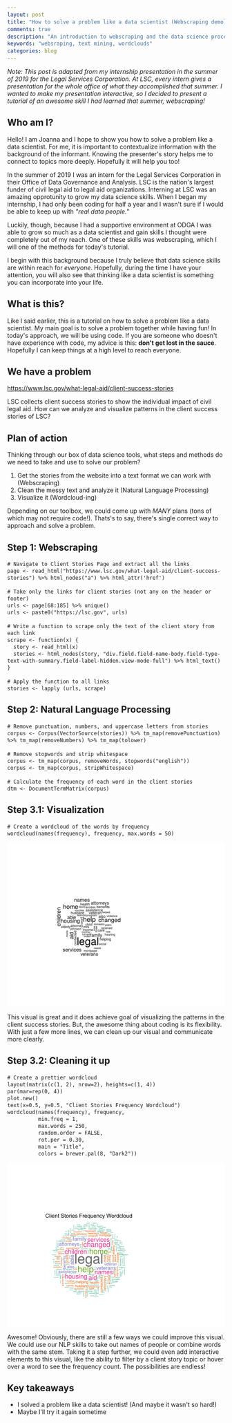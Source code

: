 ```yaml
---
layout: post
title: "How to solve a problem like a data scientist (Webscraping demo)"
comments: true
description: "An introduction to webscraping and the data science process"
keywords: "websraping, text mining, wordclouds"
categories: blog
---
```


*Note: This post is adapted from my internship presentation in the summer of 2019 for the Legal Services Corporation. At LSC, every intern gives a presentation for the whole office of what they accomplished that summer. I wanted to make my presentation interactive, so I decided to present a tutorial of an awesome skill I had learned that summer, webscraping!*

## Who am I?

Hello! I am Joanna and I hope to show you how to solve a problem like a data scientist. For me, it is important to contextualize information with the background of the informant. Knowing the presenter's story helps me to connect to topics more deeply. Hopefully it will help you too!

In the summer of 2019 I was an intern for the Legal Services Corporation in their Office of Data Governance and Analysis. LSC is the nation's largest funder of civil legal aid to legal aid organizations. Interning at LSC was an amazing opprotunity to grow my data science skills. When I began my internship, I had only been coding for half a year and I wasn't sure if I would be able to keep up with *"real data people."*

Luckily, though, because I had a supportive environment at ODGA I was able to grow so much as a data scientist and gain skills I thought were completely out of my reach. One of these skills was webscraping, which I will one of the methods for today's tutorial.

I begin with this background because I truly believe that data science skills are within reach for *everyone*. Hopefully, during the time I have your attention, you will also see that thinking like a data scientist is something you can incorporate into your life.

## What is this?

Like I said earlier, this is a tutorial on how to solve a problem like a data scientist. My main goal is to solve a problem together while having fun! In today's approach, we will be using code. If you are someone who doesn't have experience with code, my advice is this: **don't get lost in the sauce**. Hopefully I can keep things at a high level to reach everyone.

## We have a problem

https://www.lsc.gov/what-legal-aid/client-success-stories

LSC collects client success stories to show the individual impact of civil legal aid. How can we analyze and visualize patterns in the client success stories of LSC?

## Plan of action

Thinking through our box of data science tools, what steps and methods do we need to take and use to solve our problem?

1. Get the stories from the website into a text format we can work with (Webscraping)
2. Clean the messy text and analyze it (Natural Language Processing)
3. Visualize it (Wordcloud-ing)

Depending on our toolbox, we could come up with *MANY* plans (tons of which may not require code!). Thats's to say, there's single correct way to approach and solve a problem.

## Step 1: Webscraping

```
# Navigate to Client Stories Page and extract all the links
page <- read_html("https://www.lsc.gov/what-legal-aid/client-success-stories") %>% html_nodes("a") %>% html_attr('href')

# Take only the links for client stories (not any on the header or footer)
urls <- page[68:185] %>% unique()
urls <- paste0("https://lsc.gov", urls)

# Write a function to scrape only the text of the client story from each link
scrape <- function(x) {
  story <- read_html(x)
  stories <- html_nodes(story, "div.field.field-name-body.field-type-text-with-summary.field-label-hidden.view-mode-full") %>% html_text()
}

# Apply the function to all links
stories <- lapply (urls, scrape)
```

## Step 2: Natural Language Processing

```
# Remove punctuation, numbers, and uppercase letters from stories
corpus <- Corpus(VectorSource(stories)) %>% tm_map(removePunctuation) %>% tm_map(removeNumbers) %>% tm_map(tolower)

# Remove stopwords and strip whitespace
corpus <- tm_map(corpus, removeWords, stopwords("english"))
corpus <- tm_map(corpus, stripWhitespace)

# Calculate the frequency of each word in the client stories
dtm <- DocumentTermMatrix(corpus)
```

## Step 3.1: Visualization

```
# Create a wordcloud of the words by frequency
wordcloud(names(frequency), frequency, max.words = 50)
```
<img src="/assets/images/bw_wordcloud.png" alt="bw wordcloud">

This visual is great and it does achieve goal of visualizing the patterns in the client success stories. But, the awesome thing about coding is its flexibility. With just a few more lines, we can clean up our visual and communicate more clearly.

## Step 3.2: Cleaning it up

```
# Create a prettier wordcloud
layout(matrix(c(1, 2), nrow=2), heights=c(1, 4))
par(mar=rep(0, 4))
plot.new()
text(x=0.5, y=0.5, "Client Stories Frequency Wordcloud")
wordcloud(names(frequency), frequency,
          min.freq = 1,
          max.words = 250,
          random.order = FALSE,
          rot.per = 0.30,
          main = "Title",
          colors = brewer.pal(8, "Dark2"))
```
<img src="/assets/images/color_wordcloud.png" alt="color wordcloud">

Awesome! Obviously, there are still a few ways we could improve this visual. We could use our NLP skills to take out names of people or combine words with the same stem. Taking it a step further, we could even add interactive elements to this visual, like the ability to filter by a client story topic or hover over a word to see the frequency count. The possibilities are endless!

## Key takeaways

- I solved a problem like a data scientist! (And maybe it wasn't so hard!)
- Maybe I'll try it again sometime
